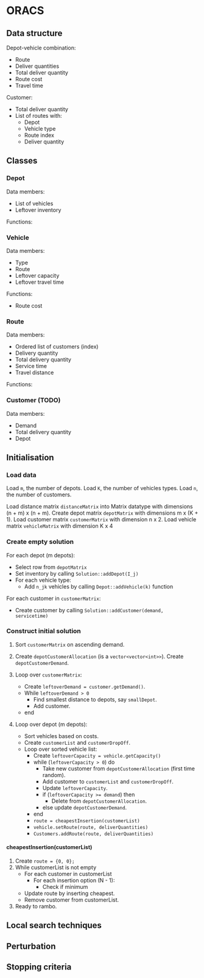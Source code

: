 # ORACS

## Data structure
Depot-vehicle combination:
- Route
- Deliver quantities
- Total deliver quantity
- Route cost
- Travel time

Customer:
- Total deliver quantity
- List of routes with:
    - Depot
    - Vehicle type
    - Route index
    - Deliver quantity
    
## Classes
### Depot
Data members:
- List of vehicles
- Leftover inventory

Functions:

### Vehicle
Data members:
- Type
- Route
- Leftover capacity
- Leftover travel time

Functions:
- Route cost

### Route
Data members: 
- Ordered list of customers (index)
- Delivery quantity
- Total delivery quantity
- Service time
- Travel distance

Functions:


### Customer (TODO)
Data members:
- Demand
- Total delivery quantity
- Depot

## Initialisation

### Load data
Load `m`, the number of depots. Load `K`, the number of vehicles types. Load `n`, the number of customers.

Load distance matrix `distanceMatrix` into Matrix datatype with dimensions (n + m) x (n + m).
Create depot matrix `depotMatrix` with dimensions m x (K + 1).
Load customer matrix `customerMatrix` with dimension n x 2.
Load vehicle matrix `vehicleMatrix` with dimension K x 4

### Create empty solution
For each depot (m depots):
- Select row from `depotMatrix`
- Set inventory by calling `Solution::addDepot(I_j)`
- For each vehicle type:
    - Add `n_jk` vehicles by calling `Depot::addVehicle(k)` function

For each customer in `customerMatrix`:
- Create customer by calling `Solution::addCustomer(demand, servicetime)`

### Construct initial solution
1. Sort `customerMatrix` on ascending demand.
2. Create `depotCustomerAllocation` (is a `vector<vector<int>>`). Create `depotCustomerDemand`.
3. Loop over `customerMatrix`:
    - Create `leftoverDemand = customer.getDemand()`.
    - While `leftoverDemand > 0`
        - Find smallest distance to depots, say `smallDepot`.
        - Add customer.
    - end
    
4. Loop over depot (m depots):
    - Sort vehicles based on costs.
    - Create `customerList` and `customerDropOff`.
    - Loop over sorted vehicle list:
        - Create `leftoverCapacity = vehicle.getCapacity()`
        - while (`leftoverCapacity > 0`) do 
            - Take new customer from `depotCustomerAllocation` (first time random).
            - Add customer to `customerList` and `customerDropOff`.
            - Update `leftoverCapacity`.
            - if (`leftoverCapacity >= demand`) then
                - Delete from `depotCustomerAllocation`.
            - else update `depotCustomerDemand`.
        - end
        - `route = cheapestInsertion(customerList)`
        - `vehicle.setRoute(route, deliverQuantities)`
        - `Customers.addRoute(route, deliverQuantities)`
        
        
#### cheapestInsertion(customerList) #####
1. Create `route = {0, 0};`
2. While customerList is not empty
    - For each customer in customerList
        - For each insertion option (N - 1):
            - Check if minimum
    - Update route by inserting cheapest.
    - Remove customer from customerList.
3. Ready to rambo.


## Local search techniques

## Perturbation

## Stopping criteria